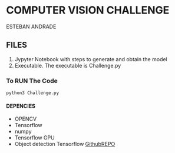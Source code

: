 # COMPUTER VISION CHALLENGE

ESTEBAN ANDRADE

## FILES
1. Jypyter Notebook with steps to generate and obtain the model
2. Executable. The executable is Challenge.py

### To RUN The Code
```
python3 Challenge.py

```

#### DEPENCIES
* OPENCV
* Tensorflow
* numpy 
* Tensorflow GPU
* Object detection Tensorflow [GithubREPO](https://github.com/tensorflow/models)

